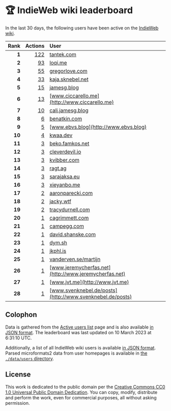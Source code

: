 # 🏆 IndieWeb wiki leaderboard

In the last 30 days, the following users have been active on the [IndieWeb wiki](https://indieweb.org).

| Rank | Actions | User |
|-----:|--------:|:-----|
| **1** | [122](https://indieweb.org/Special:Contributions/Tantek.com) | [tantek.com](http://tantek.com) |
| **2** | [93](https://indieweb.org/Special:Contributions/Loqi.me) | [loqi.me](http://loqi.me) |
| **3** | [55](https://indieweb.org/Special:Contributions/Gregorlove.com) | [gregorlove.com](http://gregorlove.com) |
| **4** | [33](https://indieweb.org/Special:Contributions/Kaja.sknebel.net) | [kaja.sknebel.net](http://kaja.sknebel.net) |
| **5** | [15](https://indieweb.org/Special:Contributions/Jamesg.blog) | [jamesg.blog](http://jamesg.blog) |
| **6** | [13](https://indieweb.org/Special:Contributions/Www.ciccarello.me) | [www.ciccarello.me](http://www.ciccarello.me) |
| **7** | [10](https://indieweb.org/Special:Contributions/Cali.jamesg.blog) | [cali.jamesg.blog](http://cali.jamesg.blog) |
| **8** | [6](https://indieweb.org/Special:Contributions/Benatkin.com) | [benatkin.com](http://benatkin.com) |
| **9** | [5](https://indieweb.org/Special:Contributions/Www.ebvs.blog) | [www.ebvs.blog](http://www.ebvs.blog) |
| **10** | [4](https://indieweb.org/Special:Contributions/Kwaa.dev) | [kwaa.dev](http://kwaa.dev) |
| **11** | [3](https://indieweb.org/Special:Contributions/Beko.famkos.net) | [beko.famkos.net](http://beko.famkos.net) |
| **12** | [3](https://indieweb.org/Special:Contributions/Cleverdevil.io) | [cleverdevil.io](http://cleverdevil.io) |
| **13** | [3](https://indieweb.org/Special:Contributions/Kvibber.com) | [kvibber.com](http://kvibber.com) |
| **14** | [3](https://indieweb.org/Special:Contributions/Ragt.ag) | [ragt.ag](http://ragt.ag) |
| **15** | [3](https://indieweb.org/Special:Contributions/Sarajaksa.eu) | [sarajaksa.eu](http://sarajaksa.eu) |
| **16** | [3](https://indieweb.org/Special:Contributions/Xieyanbo.me) | [xieyanbo.me](http://xieyanbo.me) |
| **17** | [2](https://indieweb.org/Special:Contributions/Aaronparecki.com) | [aaronparecki.com](http://aaronparecki.com) |
| **18** | [2](https://indieweb.org/Special:Contributions/Jacky.wtf) | [jacky.wtf](http://jacky.wtf) |
| **19** | [2](https://indieweb.org/Special:Contributions/Tracydurnell.com) | [tracydurnell.com](http://tracydurnell.com) |
| **20** | [1](https://indieweb.org/Special:Contributions/Cagrimmett.com) | [cagrimmett.com](http://cagrimmett.com) |
| **21** | [1](https://indieweb.org/Special:Contributions/Campegg.com) | [campegg.com](http://campegg.com) |
| **22** | [1](https://indieweb.org/Special:Contributions/David.shanske.com) | [david.shanske.com](http://david.shanske.com) |
| **23** | [1](https://indieweb.org/Special:Contributions/Dym.sh) | [dym.sh](http://dym.sh) |
| **24** | [1](https://indieweb.org/Special:Contributions/Jkphl.is) | [jkphl.is](http://jkphl.is) |
| **25** | [1](https://indieweb.org/Special:Contributions/Vanderven.se_martijn) | [vanderven.se/martijn](http://vanderven.se/martijn) |
| **26** | [1](https://indieweb.org/Special:Contributions/Www.jeremycherfas.net) | [www.jeremycherfas.net](http://www.jeremycherfas.net) |
| **27** | [1](https://indieweb.org/Special:Contributions/Www.jvt.me) | [www.jvt.me](http://www.jvt.me) |
| **28** | [1](https://indieweb.org/Special:Contributions/Www.svenknebel.de_posts) | [www.svenknebel.de/posts](http://www.svenknebel.de/posts) |


## Colophon

Data is gathered from the [Active users list](https://indieweb.org/Special:ActiveUsers) page and is also available [in JSON format](https://github.com/jgarber623/indieweb-wiki-leaderboard/blob/main/data/leaderboard.json). The leaderboard was last updated on 10 March 2023 at 6:31:10 UTC.

Additionally, a list of all IndieWeb wiki users is available [in JSON format](https://github.com/jgarber623/indieweb-wiki-leaderboard/blob/main/data/users.json). Parsed microformats2 data from user homepages is available in [the `./data/users` directory](https://github.com/jgarber623/indieweb-wiki-leaderboard/blob/main/data/users).

## License

This work is dedicated to the public domain per the [Creative Commons CC0 1.0 Universal Public Domain Dedication](https://creativecommons.org/publicdomain/zero/1.0/). You can copy, modify, distribute and perform the work, even for commercial purposes, all without asking permission.
